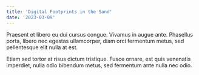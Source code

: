 ```yaml
---
title: 'Digital Footprints in the Sand'
date: '2023-03-09'
---
```


Praesent et libero eu dui cursus congue. Vivamus in augue ante. Phasellus porta, libero nec egestas ullamcorper, diam orci fermentum metus, sed pellentesque elit nulla at est.

Etiam sed tortor at risus dictum tristique. Fusce ornare, est quis venenatis imperdiet, nulla odio bibendum metus, sed fermentum ante nulla nec odio.
